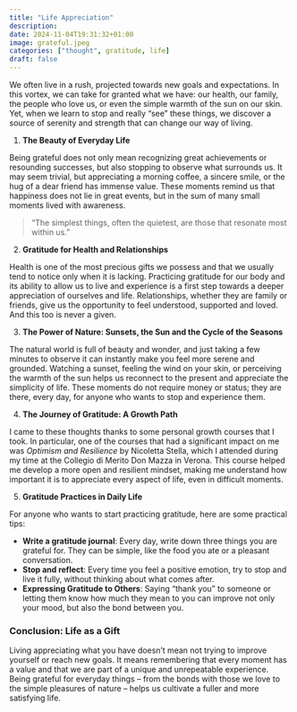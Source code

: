```yaml
---
title: "Life Appreciation"
description: 
date: 2024-11-04T19:31:32+01:00
image: grateful.jpeg
categories: ["thought", gratitude, life]
draft: false
---
```


We often live in a rush, projected towards new goals and expectations. In this vortex, we can take for granted what we have: our health, our family, the people who love us, or even the simple warmth of the sun on our skin. Yet, when we learn to stop and really “see” these things, we discover a source of serenity and strength that can change our way of living.

1. **The Beauty of Everyday Life**

Being grateful does not only mean recognizing great achievements or resounding successes, but also stopping to observe what surrounds us. It may seem trivial, but appreciating a morning coffee, a sincere smile, or the hug of a dear friend has immense value. These moments remind us that happiness does not lie in great events, but in the sum of many small moments lived with awareness.

> “The simplest things, often the quietest, are those that resonate most within us.”

2. **Gratitude for Health and Relationships**

Health is one of the most precious gifts we possess and that we usually tend to notice only when it is lacking. Practicing gratitude for our body and its ability to allow us to live and experience is a first step towards a deeper appreciation of ourselves and life. Relationships, whether they are family or friends, give us the opportunity to feel understood, supported and loved. And this too is never a given.

3. **The Power of Nature: Sunsets, the Sun and the Cycle of the Seasons**

The natural world is full of beauty and wonder, and just taking a few minutes to observe it can instantly make you feel more serene and grounded. Watching a sunset, feeling the wind on your skin, or perceiving the warmth of the sun helps us reconnect to the present and appreciate the simplicity of life. These moments do not require money or status; they are there, every day, for anyone who wants to stop and experience them.

4. **The Journey of Gratitude: A Growth Path**

I came to these thoughts thanks to some personal growth courses that I took. In particular, one of the courses that had a significant impact on me was *Optimism and Resilience* by Nicoletta Stella, which I attended during my time at the Collegio di Merito Don Mazza in Verona. This course helped me develop a more open and resilient mindset, making me understand how important it is to appreciate every aspect of life, even in difficult moments.

5. **Gratitude Practices in Daily Life**

For anyone who wants to start practicing gratitude, here are some practical tips:

- **Write a gratitude journal**: Every day, write down three things you are grateful for. They can be simple, like the food you ate or a pleasant conversation.
- **Stop and reflect**: Every time you feel a positive emotion, try to stop and live it fully, without thinking about what comes after.
- **Expressing Gratitude to Others**: Saying “thank you” to someone or letting them know how much they mean to you can improve not only your mood, but also the bond between you.

### Conclusion: Life as a Gift

Living appreciating what you have doesn’t mean not trying to improve yourself or reach new goals. It means remembering that every moment has a value and that we are part of a unique and unrepeatable experience. Being grateful for everyday things – from the bonds with those we love to the simple pleasures of nature – helps us cultivate a fuller and more satisfying life.